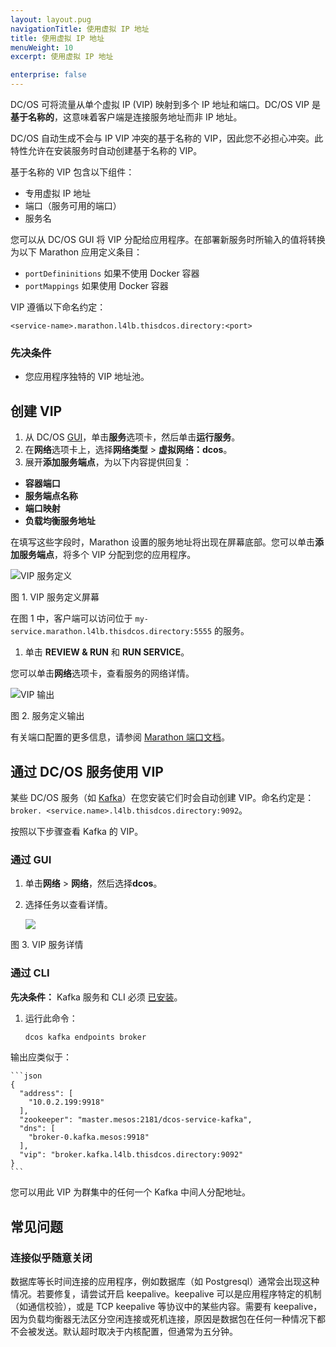 ```yaml
---
layout: layout.pug
navigationTitle: 使用虚拟 IP 地址
title: 使用虚拟 IP 地址
menuWeight: 10
excerpt: 使用虚拟 IP 地址

enterprise: false
---
```


<!-- The source repo for this topic is https://github.com/dcos/dcos-docs-site -->

DC/OS 可将流量从单个虚拟 IP (VIP) 映射到多个 IP 地址和端口。DC/OS VIP 是**基于名称的**，这意味着客户端是连接服务地址而非 IP 地址。

DC/OS 自动生成不会与 IP VIP 冲突的基于名称的 VIP，因此您不必担心冲突。此特性允许在安装服务时自动创建基于名称的 VIP。

基于名称的 VIP 包含以下组件：

 * 专用虚拟 IP 地址
 * 端口（服务可用的端口）
 * 服务名

您可以从 DC/OS GUI 将 VIP 分配给应用程序。在部署新服务时所输入的值将转换为以下 Marathon 应用定义条目：

- `portDefininitions` 如果不使用 Docker 容器
- `portMappings` 如果使用 Docker 容器

VIP 遵循以下命名约定：

```
<service-name>.marathon.l4lb.thisdcos.directory:<port>
```

### 先决条件

* 您应用程序独特的 VIP 地址池。

## 创建 VIP

1. 从 DC/OS [GUI](/cn/1.11/gui/)，单击**服务**选项卡，然后单击**运行服务**。
 1. 在**网络**选项卡上，选择**网络类型** > **虚拟网络：dcos**。
 2. 展开**添加服务端点**，为以下内容提供回复：

 - **容器端口**
 - **服务端点名称**
 - **端口映射**
 - **负载均衡服务地址**

 在填写这些字段时，Marathon 设置的服务地址将出现在屏幕底部。您可以单击**添加服务端点**，将多个 VIP 分配到您的应用程序。

 ![VIP 服务定义](/cn/1.11/img/vip-service-definition.png)

 图 1. VIP 服务定义屏幕

 在图 1 中，客户端可以访问位于 `my-service.marathon.l4lb.thisdcos.directory:5555` 的服务。

 1. 单击 **REVIEW & RUN** 和 **RUN SERVICE**。

您可以单击**网络**选项卡，查看服务的网络详情。

![VIP 输出](/cn/1.11/img/vip-service-definition-output.png)
 
图 2. 服务定义输出

有关端口配置的更多信息，请参阅 [Marathon 端口文档](/cn/1.11/deploying-services/service-ports/)。

## 通过 DC/OS 服务使用 VIP

某些 DC/OS 服务（如 [Kafka](/services/kafka/)）在您安装它们时会自动创建 VIP。命名约定是：`broker. <service.name>.l4lb.thisdcos.directory:9092`。

按照以下步骤查看 Kafka 的 VIP。

### 通过 GUI

1. 单击**网络** > **网络**，然后选择**dcos**。
1. 选择任务以查看详情。

    ![](/cn/1.11/img/vip-service-details.png)

 图 3. VIP 服务详情

### 通过 CLI

**先决条件：** Kafka 服务和 CLI 必须 [已安装](/services/kafka/)。

1. 运行此命令：

    ```bash
    dcos kafka endpoints broker
    ```

 输出应类似于：

    ```json
    {
      "address": [
        "10.0.2.199:9918"
      ],
      "zookeeper": "master.mesos:2181/dcos-service-kafka",
      "dns": [
        "broker-0.kafka.mesos:9918"
      ],
      "vip": "broker.kafka.l4lb.thisdcos.directory:9092"
    }
    ```
您可以用此 VIP 为群集中的任何一个 Kafka 中间人分配地址。


## 常见问题

### 连接似乎随意关闭

数据库等长时间连接的应用程序，例如数据库（如 Postgresql）通常会出现这种情况。若要修复，请尝试开启 keepalive。keepalive 可以是应用程序特定的机制（如通信校验），或是 TCP keepalive 等协议中的某些内容。需要有 keepalive，因为负载均衡器无法区分空闲连接或死机连接，原因是数据包在任何一种情况下都不会被发送。默认超时取决于内核配置，但通常为五分钟。

 [1]: /1.11/deploying-services/service-ports/

